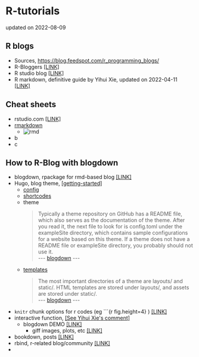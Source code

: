 # R-tutorials

updated on 2022-08-09



## R blogs
- Sources, https://blog.feedspot.com/r_programming_blogs/
- R-Bloggers [ [LINK] ](https://www.r-bloggers.com/)
- R studio blog [ [LINK] ](https://www.rstudio.com/blog/)
- R markdown, definitive guide by Yihui Xie, updated on 2022-04-11 [ [LINK] ](https://bookdown.org/yihui/rmarkdown/)



## Cheat sheets
- rstudio.com [ [LINK] ](https://www.rstudio.com/resources/cheatsheets/)
- [rmarkdown](https://raw.githubusercontent.com/rstudio/cheatsheets/main/rmarkdown.pdf)
  - ![rmd](https://raw.githubusercontent.com/rstudio/cheatsheets/main/pngs/rmarkdown.png)
- b
- c



## How to R-Blog with blogdown
- blogdown, rpackage for rmd-based blog [ [LINK] ](https://bookdown.org/yihui/blogdown/)
- Hugo, blog theme, [ [getting-started] ](https://gohugo.io/getting-started/)
  - [config](https://gohugo.io/getting-started/configuration/) 
  - [shortcodes](https://gohugo.io/content-management/shortcodes/) 
  - theme
    > Typically a theme repository on GitHub has a README file, which also serves as the documentation of the theme. After you read it, the next file to look for is config.toml under the exampleSite directory, which contains sample configurations for a website based on this theme. If a theme does not have a README file or exampleSite directory, you probably should not use it. <br> --- [blogdown](https://bookdown.org/yihui/blogdown/themes.html) ---
  - [templates](https://gohugo.io/templates/)
    > The most important directories of a theme are layouts/ and static/. HTML templates are stored under layouts/, and assets are stored under static/. <br> --- [blogdown](https://bookdown.org/yihui/blogdown/templates.html) ---
- `knitr` chunk options for r codes (eg ```{r fig.height=4} ) [ [LINK] ](https://yihui.org/knitr/options/)
- interactive function, [ [See Yihui Xie's comment] ](https://stackoverflow.com/questions/46136141/incorporating-interactive-shiny-apps-into-rmarkdown-document-for-blogdown-hugo-b)
  - blogdown DEMO [ [LINK] ](https://blogdown-demo.rbind.io/about/)
    - giff images, plots, etc [ [LINK] ](https://blogdown-demo.rbind.io/2018/01/31/gif-animations/)
- bookdown, posts [ [LINK] ](https://bookdown.org/)
- rbind, r-related blog/community [ [LINK] ](https://github.com/rbind)
- 
